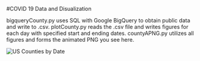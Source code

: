#COVID 19 Data and Disualization

bigqueryCounty.py uses SQL with Google BigQuery to obtain public data and write to .csv.
plotCounty.py reads the .csv file and writes figures for each day with specified start and ending dates.
countyAPNG.py utilizes all figures and forms the animated PNG you see here.


![US Counties by Date](https://raw.githubusercontent.com/immortalcosmo/c19_visual/master/AnimatedCounties.png)
